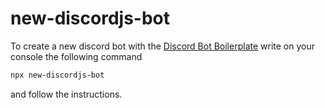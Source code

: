 # new-discordjs-bot

To create a new discord bot with the [Discord Bot Boilerplate](https://github.com/JoaquinGiordano/discord-bot-boilerplate) write on your console the following command

```bash
npx new-discordjs-bot
```

and follow the instructions.
